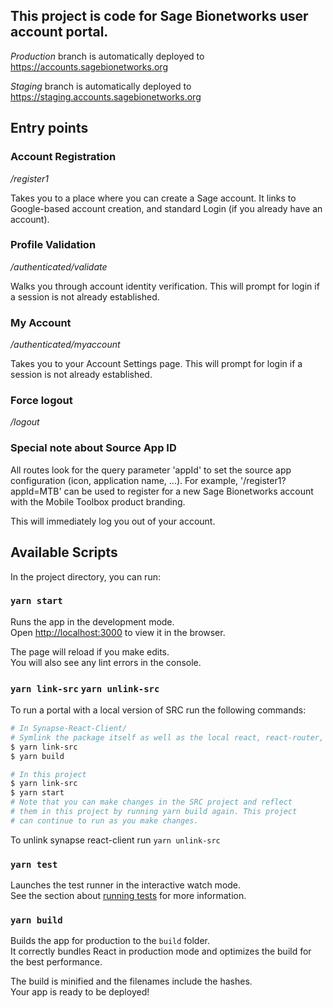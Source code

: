 ## This project is code for Sage Bionetworks user account portal.

_Production_ branch is automatically deployed to https://accounts.sagebionetworks.org

_Staging_ branch is automatically deployed to https://staging.accounts.sagebionetworks.org

## Entry points
### Account Registration 
_/register1_

Takes you to a place where you can create a Sage account.  It links to Google-based account creation, and standard Login (if you already have an account).

### Profile Validation
_/authenticated/validate_

Walks you through account identity verification.  This will prompt for login if a session is not already established.

### My Account
_/authenticated/myaccount_

Takes you to your Account Settings page.  This will prompt for login if a session is not already established.

### Force logout
_/logout_

### Special note about Source App ID
All routes look for the query parameter 'appId' to set the source app configuration (icon, application name, ...).  For example, '/register1?appId=MTB' can be used to register for a new Sage Bionetworks account with the Mobile Toolbox product branding.

This will immediately log you out of your account.

## Available Scripts

In the project directory, you can run:

### `yarn start`

Runs the app in the development mode.<br>
Open [http://localhost:3000](http://localhost:3000) to view it in the browser.

The page will reload if you make edits.<br>
You will also see any lint errors in the console.


### `yarn link-src` `yarn unlink-src`
To run a portal with a local version of SRC run the following commands:

```sh
# In Synapse-React-Client/
# Symlink the package itself as well as the local react, react-router, and react-router-dom packages
$ yarn link-src
$ yarn build

# In this project
$ yarn link-src
$ yarn start
# Note that you can make changes in the SRC project and reflect
# them in this project by running yarn build again. This project
# can continue to run as you make changes.
```

To unlink synapse react-client run `yarn unlink-src`

### `yarn test`

Launches the test runner in the interactive watch mode.<br>
See the section about [running tests](https://facebook.github.io/create-react-app/docs/running-tests) for more information.

### `yarn build`

Builds the app for production to the `build` folder.<br>
It correctly bundles React in production mode and optimizes the build for the best performance.

The build is minified and the filenames include the hashes.<br>
Your app is ready to be deployed!
